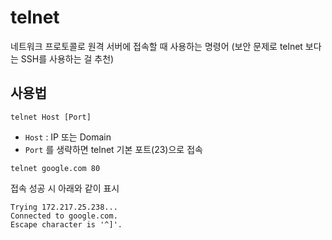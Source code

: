 # telnet

네트워크 프로토콜로 원격 서버에 접속할 때 사용하는 명령어
(보안 문제로 telnet 보다는 SSH를 사용하는 걸 추천)

## 사용법

```
telnet Host [Port]
```

* `Host` : IP 또는 Domain
* `Port` 를 생략하면 telnet 기본 포트(23)으로 접속

``` shell
telnet google.com 80
```

접속 성공 시 아래와 같이 표시

``` shell
Trying 172.217.25.238...
Connected to google.com.
Escape character is '^]'.
```
